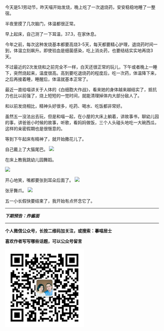 今天是5.1劳动节，昨天喵开始发烧，晚上吃了一次退烧药，安安稳稳地睡了一整宿。

半夜里摸了几次脑门，体温都很正常。

早上起床，自己测了一下耳温，37.3，在家休息。

今年之前，每次这种发烧基本都要高烧3-5天，每天都要精心护理，退烧药时间一到，体温立刻飙升。即使验血是细菌感染，吃上消炎药，也要结结实实地再烧3天。

不过最近的2次发烧和之前完全不一样，白天还很正常的玩儿，下午或者晚上一睡下，突然烧起来，温度很高。高到要吃退烧药的程度后，吃一次药，体温降下来，之后再接着睡，睡醒后，体温就基本正常了。

最近一直给喵讲关于人体的《白细胞大作战》，看来她的身体越来越结实了，抵抗力也比以前强了，烧上短短的一觉时间，就能清理掉体内大部分敌人了。

和以前发烧相比，精神头好很多，吃药、喝水、吃饭都非常好。

虽然五一没法出去玩，但是和喵一起，在小屋的大床上躺着，讲故事书，聊幼儿园的事，讲爸爸小时候的故事，听歌，看妈妈做饭，三个人头碰头地吃一大碗西瓜，这样的亲密假期也是很惬意的。

等到下午起床有精神了，就开始撒花儿了。

自己戴上了大猫尾巴。
![](http://upload-images.jianshu.io/upload_images/51001-a5fab7c5b5a7950f.JPG)

在床上教我跳幼儿园舞蹈。

![](http://upload-images.jianshu.io/upload_images/51001-12e51b087fdc941e.JPG)

开心地笑，嘴都要张到耳朵后面了。
![](http://upload-images.jianshu.io/upload_images/51001-9aaa3d4e7357189d.JPG)

张牙舞爪。
![](http://upload-images.jianshu.io/upload_images/51001-69faac08755aef93.JPG)

五一小长假快要结束了，我开始有点怀念它了。


***

***下期预告：炸酱面***

***


**个人微信公众号，长按二维码加关注，或搜索：摹喵居士**

**喜欢作者写写哪些话题，可以公众号留言**

![](https://github.com/jiluofu/jiluofu.github.com/raw/master/momiaojushi/static/qrcode.jpg)
